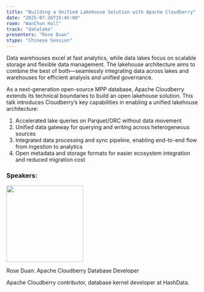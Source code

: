 ```yaml
---
title: "Building a Unified Lakehouse Solution with Apache Cloudberry"
date: "2025-07-26T15:45:00"
room: "WanChun Hall"
track: "datalake"
presenters: "Rose Duan"
stype: "Chinese Session"
---
```


Data warehouses excel at fast analytics, while data lakes focus on scalable storage and flexible data management.
The lakehouse architecture aims to combine the best of both—seamlessly integrating data across lakes and warehouses for efficient analysis and unified governance.

As a next-generation open-source MPP database, Apache Cloudberry extends its technical boundaries to build an open lakehouse solution.
This talk introduces Cloudberry’s key capabilities in enabling a unified lakehouse architecture:

1. Accelerated lake queries on Parquet/ORC without data movement
2. Unified data gateway for querying and writing across heterogeneous sources
3. Integrated data processing and sync pipeline, enabling end-to-end flow from ingestion to analytics
4. Open metadata and storage formats for easier ecosystem integration and reduced migration cost

### Speakers:


<img src="https://sessionize.com/image/5feb-400o400o1-ns3S5cNdoMFDN2jL1rrsNH.jpg" width="200" /><br/>

Rose Duan: Apache Cloudberry Database Developer

Apache Cloudberry contributor, database kernel developer at HashData.
